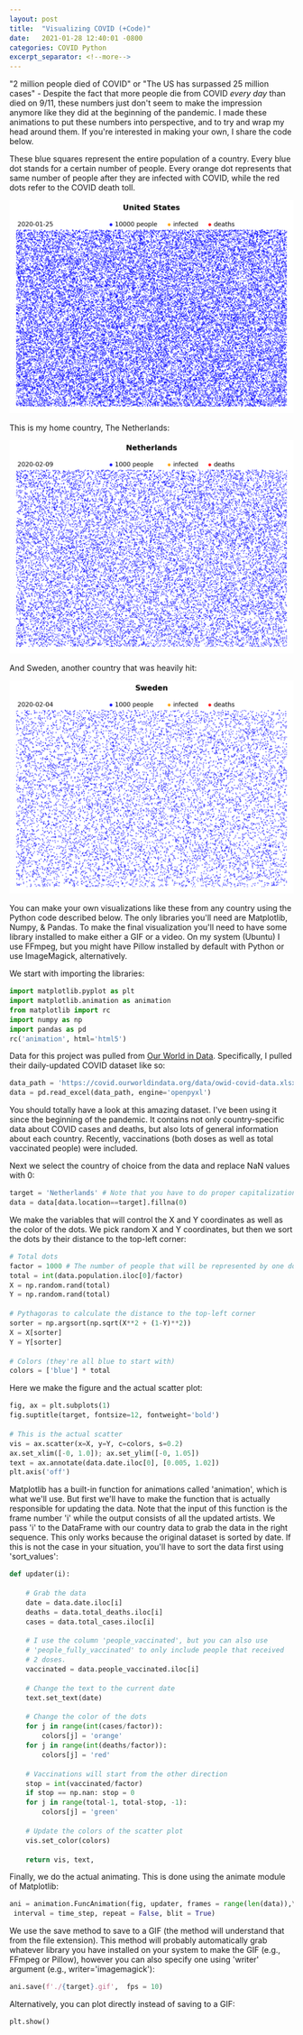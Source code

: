 ```yaml
---
layout: post
title:  "Visualizing COVID (+Code)"
date:   2021-01-28 12:40:01 -0800
categories: COVID Python
excerpt_separator: <!--more-->
---
```


"2 million people died of COVID" or "The US has surpassed 25 million cases" - Despite the fact that more people die from COVID <i>every day</i> than died on 9/11, these numbers just don't seem to make the impression anymore like they did at the beginning of the pandemic. I made these animations to put these numbers into perspective, and to try and wrap my head around them. If you're interested in making your own, I share the code below.

These blue squares represent the entire population of a country. Every blue dot stands for a certain number of people. Every orange dot represents that same number of people after they are infected with COVID, while the red dots refer to the COVID death toll.

<img src="/assets/COVID_United_States.gif" alt="COVID_United_States" />


<!--more-->

This is my home country, The Netherlands:

<img src="/assets/COVID_Netherlands.gif" alt="COVID_Netherlands" />

And Sweden, another country that was heavily hit:

<img src="/assets/COVID_Sweden.gif" alt="COVID_Sweden" />

You can make your own visualizations like these from any country using the Python code described below. The only libraries you'll need are Matplotlib, Numpy, & Pandas. To make the final visualization you'll need to have some library installed to make either a GIF or a video. On my system (Ubuntu) I use FFmpeg, but you might have Pillow installed by default with Python or use ImageMagick, alternatively. 

We start with importing the libraries:

```python
import matplotlib.pyplot as plt
import matplotlib.animation as animation
from matplotlib import rc
import numpy as np
import pandas as pd
rc('animation', html='html5')
```

Data for this project was pulled from [Our World in Data](https://ourworldindata.org/). Specifically, I pulled their daily-updated COVID dataset like so:

```python
data_path = 'https://covid.ourworldindata.org/data/owid-covid-data.xlsx'
data = pd.read_excel(data_path, engine='openpyxl')
```

You should totally have a look at this amazing dataset. I've been using it since the beginning of the pandemic. It contains not only country-specific data about COVID cases and deaths, but also lots of general information about each country. Recently, vaccinations (both doses as well as total vaccinated people) were included.

Next we select the country of choice from the data and replace NaN values with 0:

```python
target = 'Netherlands' # Note that you have to do proper capitalization
data = data[data.location==target].fillna(0)
```

We make the variables that will control the X and Y coordinates as well as the color of the dots. We pick random X and Y coordinates, but then we sort the dots by their distance to the top-left corner:

```python
# Total dots
factor = 1000 # The number of people that will be represented by one dot
total = int(data.population.iloc[0]/factor)
X = np.random.rand(total)
Y = np.random.rand(total)

# Pythagoras to calculate the distance to the top-left corner
sorter = np.argsort(np.sqrt(X**2 + (1-Y)**2))
X = X[sorter]
Y = Y[sorter]

# Colors (they're all blue to start with)
colors = ['blue'] * total
```

Here we make the figure and the actual scatter plot:

```python
fig, ax = plt.subplots(1)
fig.suptitle(target, fontsize=12, fontweight='bold')

# This is the actual scatter
vis = ax.scatter(x=X, y=Y, c=colors, s=0.2)
ax.set_xlim([-0, 1.0]); ax.set_ylim([-0, 1.05])
text = ax.annotate(data.date.iloc[0], [0.005, 1.02])
plt.axis('off')
```

Matplotlib has a built-in function for animations called 'animation', which is what we'll use. But first we'll have to make the function that is actually responsible for updating the data. Note that the input of this function is the frame number 'i' while the output consists of all the updated artists. We pass 'i' to the DataFrame with our country data to grab the data in the right sequence. This only works because the original dataset is sorted by date. If this is not the case in your situation, you'll have to sort the data first using 'sort_values':

```python
def updater(i):

	# Grab the data
	date = data.date.iloc[i]
	deaths = data.total_deaths.iloc[i]
	cases = data.total_cases.iloc[i]

	# I use the column 'people_vaccinated', but you can also use 
	# 'people_fully_vaccinated' to only include people that received 
	# 2 doses.
	vaccinated = data.people_vaccinated.iloc[i] 

	# Change the text to the current date
	text.set_text(date)

	# Change the color of the dots
	for j in range(int(cases/factor)):
		colors[j] = 'orange'
	for j in range(int(deaths/factor)):
		colors[j] = 'red'

	# Vaccinations will start from the other direction
	stop = int(vaccinated/factor)
	if stop == np.nan: stop = 0
	for j in range(total-1, total-stop, -1):
		colors[j] = 'green'

	# Update the colors of the scatter plot
	vis.set_color(colors)

	return vis, text,
```

Finally, we do the actual animating. This is done using the animate module of Matplotlib:

```python
ani = animation.FuncAnimation(fig, updater, frames = range(len(data)),\
 interval = time_step, repeat = False, blit = True)
```

We use the save method to save to a GIF (the method will understand that from the file extension). This method will probably automatically grab whatever library you have installed on your system to make the GIF (e.g., FFmpeg or Pillow), however you can also specify one using 'writer' argument (e.g., writer='imagemagick'):

```python
ani.save(f'./{target}.gif',  fps = 10)
```

Alternatively, you can plot directly instead of saving to a GIF:

```python
plt.show()
```